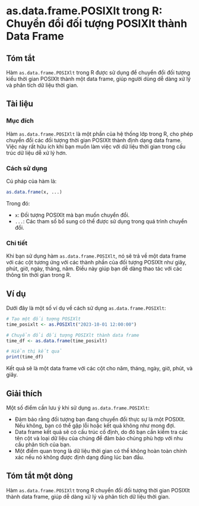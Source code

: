 <!--
Meta Description: # as.data.frame.POSIXlt trong R: Chuyển đổi đối tượng POSIXlt thành Data Frame ## Tóm tắt Hàm `as.data.frame.POSIXlt` trong R được sử dụng để chuyển đ...
Meta Keywords: data, frame, posixlt, một, đối
-->

# as.data.frame.POSIXlt trong R: Chuyển đổi đối tượng POSIXlt thành Data Frame

## Tóm tắt
Hàm `as.data.frame.POSIXlt` trong R được sử dụng để chuyển đổi đối tượng kiểu thời gian POSIXlt thành một data frame, giúp người dùng dễ dàng xử lý và phân tích dữ liệu thời gian.

## Tài liệu
### Mục đích
Hàm `as.data.frame.POSIXlt` là một phần của hệ thống lớp trong R, cho phép chuyển đổi các đối tượng thời gian POSIXlt thành định dạng data frame. Việc này rất hữu ích khi bạn muốn làm việc với dữ liệu thời gian trong cấu trúc dữ liệu dễ xử lý hơn.

### Cách sử dụng
Cú pháp của hàm là:
```R
as.data.frame(x, ...)
```
Trong đó:
- `x`: Đối tượng POSIXlt mà bạn muốn chuyển đổi.
- `...`: Các tham số bổ sung có thể được sử dụng trong quá trình chuyển đổi.

### Chi tiết
Khi bạn sử dụng hàm `as.data.frame.POSIXlt`, nó sẽ trả về một data frame với các cột tương ứng với các thành phần của đối tượng POSIXlt như giây, phút, giờ, ngày, tháng, năm. Điều này giúp bạn dễ dàng thao tác với các thông tin thời gian trong R.

## Ví dụ
Dưới đây là một số ví dụ về cách sử dụng `as.data.frame.POSIXlt`:

```R
# Tạo một đối tượng POSIXlt
time_posixlt <- as.POSIXlt("2023-10-01 12:00:00")

# Chuyển đổi đối tượng POSIXlt thành data frame
time_df <- as.data.frame(time_posixlt)

# Hiển thị kết quả
print(time_df)
```

Kết quả sẽ là một data frame với các cột cho năm, tháng, ngày, giờ, phút, và giây.

## Giải thích
Một số điểm cần lưu ý khi sử dụng `as.data.frame.POSIXlt`:
- Đảm bảo rằng đối tượng bạn đang chuyển đổi thực sự là một POSIXlt. Nếu không, bạn có thể gặp lỗi hoặc kết quả không như mong đợi.
- Data frame kết quả sẽ có cấu trúc cố định, do đó bạn cần kiểm tra các tên cột và loại dữ liệu của chúng để đảm bảo chúng phù hợp với nhu cầu phân tích của bạn.
- Một điểm quan trọng là dữ liệu thời gian có thể không hoàn toàn chính xác nếu nó không được định dạng đúng lúc ban đầu.

## Tóm tắt một dòng
Hàm `as.data.frame.POSIXlt` trong R chuyển đổi đối tượng thời gian POSIXlt thành data frame, giúp dễ dàng xử lý và phân tích dữ liệu thời gian.
